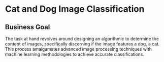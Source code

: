# Cat and Dog Image Classification

## Business Goal
The task at hand revolves around designing an algorithmic to determine the content of images, specifically discerning if the image features a dog, a cat. This process amalgamates advanced image processing techniques with machine learning methodologies to achieve accurate classifications.


